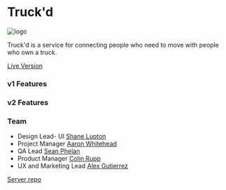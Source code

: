 # Truck'd 
![logo](https://user-images.githubusercontent.com/34469795/50239083-65c9d700-037e-11e9-9fbc-5fef01bf680e.png)

Truck'd is a service for connecting people who need to move with people who own a truck.

[Live Version](https://mountain-men-truckd.herokuapp.com/)

### v1 Features

### v2 Features

### Team

- Design Lead- UI [Shane Lupton](https://github.com/slupton89)
- Project Manager [Aaron Whitehead](https://github.com/WhiteheadAaron)
- QA Lead [Sean Phelan](https://github.com/phelan97)
- Product Manager [Colin Rupp](https://github.com/rupp-colin)
- UX and Marketing Lead [Alex Gutierrez](https://github.com/alexgutes)

[Server repo](https://github.com/thinkful-ei24/mountain-men-server)
